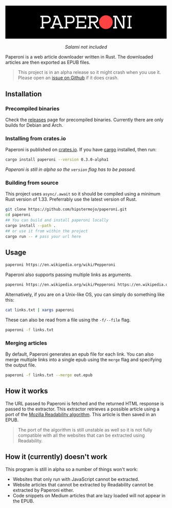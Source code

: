 <p align="center"><img src="./paperoni-dark.png"></p>

<p align="center"><i>Salami not included</i></p>

Paperoni is a web article downloader written in Rust. The downloaded articles are then exported as EPUB files.

> This project is in an alpha release so it might crash when you use it. Please open an [issue on Github](https://github.com/hipstermojo/paperoni/issues/new) if it does crash.

## Installation

### Precompiled binaries

Check the [releases](https://github.com/hipstermojo/paperoni/releases) page for precompiled binaries. Currently there are only builds for Debian and Arch.

### Installing from crates.io

Paperoni is published on [crates.io](https://crates.io). If you have [cargo](https://github.com/rust-lang/cargo) installed, then run:

```sh
cargo install paperoni --version 0.3.0-alpha1
```

_Paperoni is still in alpha so the `version` flag has to be passed._

### Building from source

This project uses `async/.await` so it should be compiled using a minimum Rust version of 1.33. Preferrably use the latest version of Rust.

```sh
git clone https://github.com/hipstermojo/paperoni.git
cd paperoni
## You can build and install paperoni locally
cargo install --path .
## or use it from within the project
cargo run -- # pass your url here
```

## Usage

```sh
paperoni https://en.wikipedia.org/wiki/Pepperoni
```

Paperoni also supports passing multiple links as arguments.

```sh
paperoni https://en.wikipedia.org/wiki/Pepperoni https://en.wikipedia.org/wiki/Salami
```

Alternatively, if you are on a Unix-like OS, you can simply do something like this:

```sh
cat links.txt | xargs paperoni
```

These can also be read from a file using the `-f/--file` flag.

```sh
paperoni -f links.txt
```

### Merging articles

By default, Paperoni generates an epub file for each link. You can also merge multiple links
into a single epub using the `merge` flag and specifying the output file.

```sh
paperoni -f links.txt --merge out.epub
```

## How it works

The URL passed to Paperoni is fetched and the returned HTML response is passed to the extractor.
This extractor retrieves a possible article using a port of the [Mozilla Readability algorithm](https://github.com/mozilla/readability). This article is then saved in an EPUB.

> The port of the algorithm is still unstable as well so it is not fully compatible with all the websites that can be extracted using Readability.

## How it (currently) doesn't work

This program is still in alpha so a number of things won't work:

- Websites that only run with JavaScript cannot be extracted.
- Website articles that cannot be extracted by Readability cannot be extracted by Paperoni either.
- Code snippets on Medium articles that are lazy loaded will not appear in the EPUB.
